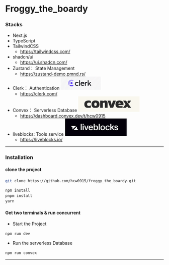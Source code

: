# Froggy_the_boardy

### Stacks

- Next.js
- TypeScript
- TailwindCSS
  - https://tailwindcss.com/
- shadcn/ui
  - https://ui.shadcn.com/
- Zustand： State Management
  - https://zustand-demo.pmnd.rs/
- Clerk： Authentication
  ![alt text](/doc-assets/clerk.png)
  - https://clerk.com/
- Convex： Serverless Database
  ![alt text](/doc-assets/convex.png)
  - https://dashboard.convex.dev/t/hcw0915
- liveblocks: Tools service
  ![alt text](/doc-assets/liveblocks.png)
  - https://liveblocks.io/

---

### Installation

#### clone the project

```bash
git clone https://github.com/hcw0915/froggy_the_boardy.git
```

```bash
npm install
pnpm install
yarn
```

#### Get two terminals & run concurrent

- Start the Project

```
npm run dev
```

- Run the serverless Database

```
npm run convex
```

---
